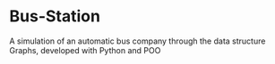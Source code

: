 # Bus-Station
A simulation of an automatic bus company through the data structure Graphs, developed with Python and POO

